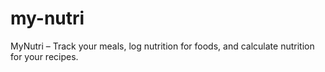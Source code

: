 # my-nutri
MyNutri – Track your meals, log nutrition for foods, and calculate nutrition for your recipes.
